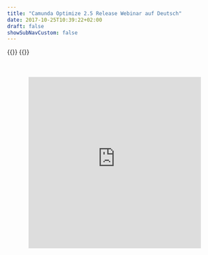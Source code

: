 ```yaml
---
title: "Camunda Optimize 2.5 Release Webinar auf Deutsch"
date: 2017-10-25T10:39:22+02:00
draft: false
showSubNavCustom: false
---
```


{{<highlight title="Camunda Optimize 2.5 Release Webinar auf Deutsch" >}}
{{</highlight>}}
<div align="center" style="margin-bottom: 100px;margin-top: 50px;">
  <iframe src="https://player.vimeo.com/video/346086861" class="embed-responsive-item" width="80%" height="400" frameborder="0" allow="fullscreen"></iframe>
</div>
